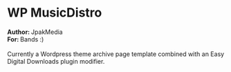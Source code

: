 <h1>WP MusicDistro</h1>
<p>
	<b>Author: </b>JpakMedia<br>
	<b>For: </b>Bands :)<br>
	<br>
	Currently a Wordpress theme archive page template combined with an Easy Digital Downloads plugin modifier.
</p>